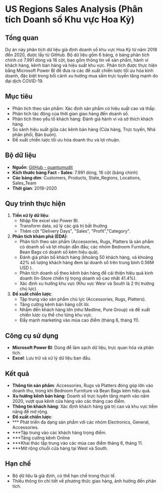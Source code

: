 # US Regions Sales Analysis (Phân tích Doanh số Khu vực Hoa Kỳ)
## Tổng quan
Dự án này phân tích dữ liệu giả định doanh số khu vực Hoa Kỳ từ năm 2018 đến 2020, được lấy từ GitHub. Bộ dữ liệu gồm 6 bảng, ỏ bảng phân tích chính có 7.991 dòng và 16 cột, bao gồm thông tin về sản phẩm, hành vi khách hàng, kênh bán hàng và hiệu suất khu vực. Phân tích được thực hiện bằng Microsoft Power BI để đưa ra các đề xuất chiến lược tối ưu hóa kinh doanh, đặc biệt trong bối cảnh xu hướng mua sắm trực tuyến tăng mạnh do đại dịch COVID-19.

## Mục tiêu
- Phân tích theo sản phẩm: Xác định sản phẩm có hiệu suất cao và thấp.
- Phân tích tác động của thời gian giao hàng đến doanh số.
- Phân tích theo yếu tố khách hàng: Đánh giá hành vi và sở thích khách hàng.
- So sánh hiệu suất giữa các kênh bán hàng (Cửa hàng, Trực tuyến, Nhà phân phối, Bán buôn).
- Đề xuất chiến lược tối ưu hóa doanh thu và lợi nhuận.

## Bộ dữ liệu
- **Nguồn**: [GitHub - quantumudit](https://github.com/quantumudit)
- **Kích thước bảng Fact - Sales**: 7.991 dòng, 16 cột (bảng chính)
- **Các bảng dim**: Customers, Products, State_Regions, Locations, Sales_Team
- **Thời gian**: 2018–2020


## Quy trình thực hiện
1. **Tiền xử lý dữ liệu**:
   - Nhập file excel vào Power BI.
   - Transform data, xử lý các giá trị bất thường
   - Thêm cột "Delivery Days", "Sales", "Profit","Category".
2. **Phân tích khám phá (EDA)**:
   - Phân tích theo sản phẩm (Accessories, Rugs, Platters là sản phẩm có doanh số và lợi nhuận dẫn đầu; các nhóm Bedroom Furniture, Bean Bags có doanh số kém hiệu quả).
   - Đánh giá phân bố khách hàng (khoảng 50 khách hàng, và khoảng 42% số lượng khách hàng đem lại doanh số trên trung bình 0.56M USD ).
   - Phân tích doanh số theo kênh bán hàng để cải thiện hiệu quả kinh doanh (In-Store chiến tỷ trọng doanh số cao nhất 41.4%).
   - Xác định xu hướng khu vực (Khu vực Wesr và South là 2 thị trường chủ lực).
3. **Đề xuất chiến lược**:
   - Tập trung vào sản phẩm chủ lực (Accessories, Rugs, Platters).
   - Tăng cường kênh bán hàng cốt lõi.
   - Nhắm đến khách hàng lớn (như Medline, Pure Group) và đề xuất chiến lược cụ thể cho từng khu vực.
   - Đẩy mạnh marketing vào mùa cao điểm (tháng 6, tháng 11).

## Công cụ sử dụng
- **Microsoft Power BI**: Dùng để làm sạch dữ liệu, trực quan hóa và phân tích.
- **Excel**: Lưu trữ và xử lý dữ liệu ban đầu.

## Kết quả
- **Thông tin sản phẩm**: Accessories, Rugs và Platters đóng góp lớn vào doanh thu, trong khi Bedroom Furniture và Bean Bags kém hiệu quả.
- **Xu hướng kênh bán hàng**: Doanh số trực tuyến tăng mạnh vào năm 2020, vượt qua kênh cửa hàng vào các tháng cao điểm.
- **Thông tin khách hàng**: Xác định khách hàng giá trị cao và khu vực tiềm năng để mở rộng.
- **Đề xuất chiến lược**:
- *** Phát triển đa dạng sản phẩm với các nhóm Electronics, General, Accessories.
- ***Tập trung vào các khách hàng trọng điểm.
- ***Tăng cường kênh Online
- ***Khai thác tập trung vào các mùa cao điểm tháng 6, tháng 11.
- ***Mở rộng chuỗi cửa hàng tại West và South.

## Hạn chế
- Bộ dữ liệu là giả định, có thể hạn chế trong thực tế.
- Thiếu thông tin chi tiết về phương thức giao hàng, ảnh hưởng đến phân tích.
